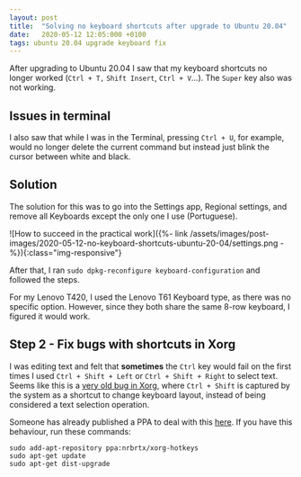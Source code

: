 ```yaml
---
layout: post
title:  "Solving no keyboard shortcuts after upgrade to Ubuntu 20.04"
date:   2020-05-12 12:05:000 +0100
tags: ubuntu 20.04 upgrade keyboard fix
---
```


After upgrading to Ubuntu 20.04 I saw that my keyboard shortcuts no longer worked (`Ctrl + T,` `Shift Insert`, `Ctrl + V`...). The `Super` key also was not working.

## Issues in terminal

I also saw that while I was in the Terminal, pressing `Ctrl + U`, for example, would no longer delete the current command but instead just blink the cursor between white and black.

## Solution

The solution for this was to go into the Settings app, Regional settings, and remove all Keyboards except the only one I use (Portuguese).

![How to succeed in the practical work]({%- link /assets/images/post-images/2020-05-12-no-keyboard-shortcuts-ubuntu-20-04/settings.png -%}){:class="img-responsive"}

After that, I ran `sudo dpkg-reconfigure keyboard-configuration` and followed the steps.

For my Lenovo T420, I used the Lenovo T61 Keyboard type, as there was no specific option. However, since they both share the same 8-row keyboard, I figured it would work.

## Step 2 - Fix bugs with shortcuts in Xorg

I was editing text and felt that __sometimes__ the `Ctrl` key would fail on the first times I used `Ctrl + Shift + Left` or `Ctrl + Shift + Right` to select text. Seems like this is a [very old bug in Xorg](https://bugs.launchpad.net/xorg-server/+bug/36812), where `Ctrl + Shift` is captured by the system as a shortcut to change keyboard layout, instead of being considered a text selection operation.

Someone has already published a PPA to deal with this [here](https://launchpad.net/~nrbrtx/+archive/ubuntu/xorg-hotkeys). If you have this behaviour, run these commands:

```shell
sudo add-apt-repository ppa:nrbrtx/xorg-hotkeys
sudo apt-get update
sudo apt-get dist-upgrade
```
